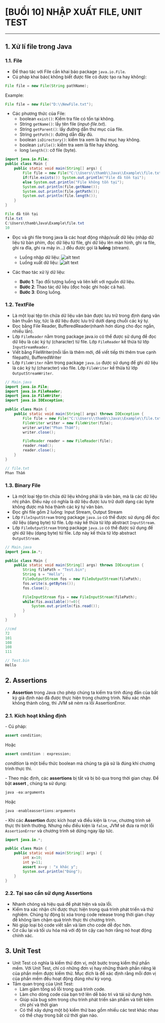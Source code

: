 # [BUỔI 10] NHẬP XUẤT FILE, UNIT TEST
---
## 1. Xử lí file trong Java

### 1.1. File
- Để thao tác với File cần khai báo package `java.io.File`.
- Cú pháp khai báo( không biết được file có được tạo ra hay không):
```Java
File file = new File(String pathName);
```
Example: 
```Java
File file = new File("D:\\NewFile.txt");
```
- Các phương thức của File:
    - boolean `exist()`: Kiểm tra file có tồn tại không.
    - String `getName()`: lấy tên file (*input-file.txt*).
    - String `getParent()`: lấy đường dẫn thư mục của file.
    - String `getPath()`: đường dẫn đầy đủ.
    - boolean `isDirectory()`: kiểm tra xem là thư mục hay không.
    - boolean `isFile()`: kiểm tra xem là file hay không.
    - long `length()`: cỡ file (byte).

```Java
import java.io.File;
public class Main {
    public static void main(String[] args) {
        File file = new File("C:\\Users\\thamb\\Java\\Example\\file.txt");
        if(file.exists()) System.out.println("File đã tồn tại");
        else System.out.println("File không tồn tại");
        System.out.println(file.getName());
        System.out.println(file.getPath());
        System.out.println(file.length());
    }
}
```
```Java
File đã tồn tại
file.txt
C:\Users\thamb\Java\Example\file.txt
10
```
- Đọc và ghi file trong java là các hoạt động nhập/xuất dữ liệu (nhập dữ liệu từ bàn phím, đọc dữ liệu từ file, ghi dữ liệu lên màn hình, ghi ra file, ghi ra đĩa, ghi ra máy in…) đều được gọi là **luồng** (stream).
    - Luồng nhập dữ liệu:
    ![alt text](image.png)
    - Luồng xuất dữ liệu: 
    ![alt text](image-1.png)

- Các thao tác xử lý dữ liệu:
    - **Bước 1**: Tạo đối tượng luồng và liên kết với nguồn dữ liệu.
    - **Bước 2**: Thao tác dữ liệu (đọc hoặc ghi hoặc cả hai).
    - **Bước 3**: Đóng luồng.

### 1.2. TextFile
- Là một loại tệp tin chứa dữ liệu văn bản được lưu trữ trong định dạng văn bản thuần túy, tức là dữ liệu được lưu trữ dưới dạng chuỗi các ký tự.
- Đọc bằng File Reader, BufferedReader(nhanh hơn dùng cho đọc ngắn, nhiều lần).
- Lớp `FileReader` nằm trong package java.io có thể được sử dụng để đọc dữ liệu là các ký tự (character) từ file. Lớp `FileReader` kế thừa từ lớp `InputSreamReader`.
- Viết bằng FileWriter(mỗi lần là thêm mới, để viết tiếp thì thêm true cạnh filepath), BufferedWriter
- Lớp `FileWriter` nằm trong package `java.io` được sử dụng để ghi dữ liệu là các ký tự (character) vào file. Lớp `FileWriter` kế thừa từ lớp `OutputStreamWriter`.
```Java
// Main.java
import java.io.File;
import java.io.FileReader;
import java.io.FileWriter;
import java.io.IOException;

public class Main {
    public static void main(String[] args) throws IOException {
        File file = new File("C:\\Users\\thamb\\Java\\Example\\file.txt");
        FileWriter writer = new FileWriter(file);
        writer.write("Phan Thắm");
        writer.close();

        FileReader reader = new FileReader(file);
        reader.read();
        reader.close();
    }
}
```
```Java
// file.txt
Phan Thắm
```
### 1.3. Binary File
- Là một loại tệp tin chứa dữ liệu không phải là văn bản, mà là các dữ liệu nhị phân. Điều này có nghĩa là dữ liệu được lưu trữ dưới dạng các byte không được mã hóa thành các ký tự văn bản.
- Đọc ghi file gồm 2 luồng: Input Stream, Output Stream
- Lớp `FileInputStream` trong package `java.io` có thể được sử dụng để đọc dữ liệu (dạng byte) từ file. Lớp này kế thừa từ lớp abstract `InputStream`.
- Lớp `FileOutputStream` trong package `java.io` có thể được sử dụng để ghi dữ liệu (dạng byte) từ file. Lớp này kế thừa từ lớp abstract `OutputStream`.
```Java
// Main.java
import java.io.*;

public class Main {
    public static void main(String[] args) throws IOException {
        String filePath = "Test.bin";
        String s = "Hello";
        FileOutputStream fos = new FileOutputStream(filePath);
        fos.write(s.getBytes());
        fos.close();

        FileInputStream fis = new FileInputStream(filePath);
        while(fis.available()!=0){
            System.out.println(fis.read());
        }
    }
}
```
```Java
//cmd
72
101
108
108
111
```
```Java
// Test.bin
Hello
```
## 2. Assertions
- **Assertion** trong  Java cho phép chúng ta kiểm tra tính đúng đắn của bất kỳ giả định nào đã được thực hiện trong chương trình. Nếu xác nhận không thành công, thì JVM sẽ ném ra lỗi AssertionError. 
### 2.1. Kích hoạt khẳng định
\- Cú pháp:
```Java
assert condition;
```
Hoặc
```Java
assert condition : expression;
```
*condition* là một biểu thức boolean mà chúng ta giả sử là đúng khi chương trình thực thi.

\- Theo mặc định, các **assertions** bị tắt và bị bỏ qua trong thời gian chạy. Để bật **assert** , chúng ta sử dụng:
```Java
java -ea:arguments
```
Hoặc
```Java
java -enableassertions:arguments
```
\- Khi các **Assertion** được kích hoạt và điều kiện là `true`, chương trình sẽ thực thi bình thường. Nhưng nếu điều kiện là `false`, JVM sẽ đưa ra một lỗi `AssertionError` và chương trình sẽ dừng ngay lập tức.
```Java
import java.io.*;

public class Main {
    public static void main(String[] args) {
        int x=10;
        int y=11;
        assert x==y : "x khác y";
        System.out.println("Đúng");
    }
}
```
### 2.2. Tại sao cần sử dụng Assertions
- Nhanh chóng và hiệu quả để phát hiện và sửa lỗi.
- Kiểm tra xác nhận chỉ được thực hiện trong quá trình phát triển và thử nghiệm. Chúng tự động bị xóa trong code release trong thời gian chạy để không làm chậm quá trình thực thi chương trình.
- Nó giúp loại bỏ code viết sẵn và làm cho code dễ đọc hơn.
- Cơ cấu lại và tối ưu hóa mã với độ tin cậy cao hơn rằng nó hoạt động chính xác.

## 3. Unit Test
- Unit Test có nghĩa là kiểm thử đơn vị, một bước trong kiểm thử phần mềm. Với Unit Test, chỉ có những đơn vị hay những thành phần riêng lẻ của phần mềm được kiểm thử. Mục đích là để xác định rằng mỗi đơn vị của phần mềm đều hoạt động đúng như kỳ vọng.
- Tầm quan trọng của Unit Test:
    - Làm giảm tổng số lỗi trong quá trình code.
    - Làm cho dòng code của bạn trở lên dễ bảo trì và tái sử dụng hơn.
    - Giúp sửa bug sớm trong chu trình phát triển sản phẩm và tiết kiệm chi phí và thời gian
    - Có thể xây dựng một bộ kiểm thử bao gồm nhiều các test khác nhau có thể chạy trong bất cứ thời gian nào.
    

